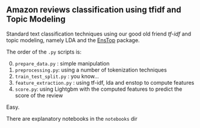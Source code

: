 ## Amazon reviews classification using tfidf and Topic Modeling

Standard text classification techniques using our good old friend *tf-idf* and topic modeling, namely LDA and the [EnsTop](https://github.com/lmcinnes/enstop) package.

The order of the `.py` scripts is:

00. `prepare_data.py` : simple manipulation
01. `preprocessing.py`: using a number of tokenization techniques
02. `train_test_split.py` : you know...
03. `feature_extraction.py` : using tf-idf, lda and enstop to compute features
04. `score.py`: using Lightgbm with the computed features to predict the score of the review

Easy.

There are explanatory notebooks in the `notebooks` dir
